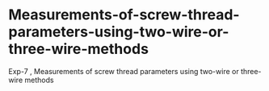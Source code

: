 # Measurements-of-screw-thread-parameters-using-two-wire-or-three-wire-methods
Exp-7 , Measurements of screw thread parameters using two-wire or three-wire methods
